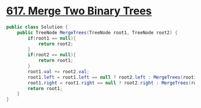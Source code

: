 # [617. Merge Two Binary Trees](https://leetcode.com/problems/merge-two-binary-trees/)

```csharp
public class Solution {
    public TreeNode MergeTrees(TreeNode root1, TreeNode root2) {
        if(root1 == null){
            return root2;
        }
        if(root2 == null){
            return root1;
        }
        root1.val += root2.val;
        root1.left = root1.left == null ? root2.left : MergeTrees(root1.left, root2.left);
        root1.right = root1.right == null ? root2.right : MergeTrees(root1.right, root2.right);
        return root1;
    }
}
```
